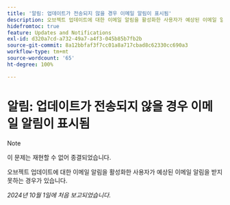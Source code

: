 ```yaml
---
title: '알림: 업데이트가 전송되지 않을 경우 이메일 알림이 표시됨'
description: 오브젝트 업데이트에 대한 이메일 알림을 활성화한 사용자가 예상된 이메일 알림을 받지 못하는 경우가 있습니다.
hidefromtoc: true
feature: Updates and Notifications
exl-id: d320a7cd-a732-49a7-a4f3-045b85b7fb2b
source-git-commit: 8a12bbfaf3f7cc01a8a717cbad8c62330cc690a3
workflow-type: tm+mt
source-wordcount: '65'
ht-degree: 100%

---
```


# 알림: 업데이트가 전송되지 않을 경우 이메일 알림이 표시됨

>[!NOTE]
>
>이 문제는 재현할 수 없어 종결되었습니다.

오브젝트 업데이트에 대한 이메일 알림을 활성화한 사용자가 예상된 이메일 알림을 받지 못하는 경우가 있습니다.

_2024년 10월 1일에 처음 보고되었습니다._
